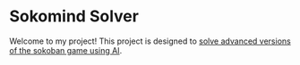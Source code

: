 # Sokomind Solver

Welcome to my project! This project is designed to [solve advanced versions of the sokoban game using AI](https://github.com/Willpatpost/Sokoban-Solver).
